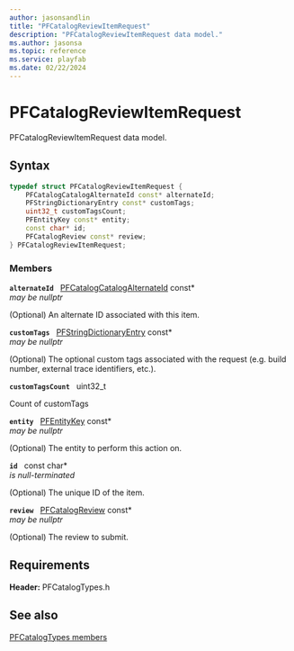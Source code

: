 ```yaml
---
author: jasonsandlin
title: "PFCatalogReviewItemRequest"
description: "PFCatalogReviewItemRequest data model."
ms.author: jasonsa
ms.topic: reference
ms.service: playfab
ms.date: 02/22/2024
---
```


# PFCatalogReviewItemRequest  

PFCatalogReviewItemRequest data model.  

## Syntax  
  
```cpp
typedef struct PFCatalogReviewItemRequest {  
    PFCatalogCatalogAlternateId const* alternateId;  
    PFStringDictionaryEntry const* customTags;  
    uint32_t customTagsCount;  
    PFEntityKey const* entity;  
    const char* id;  
    PFCatalogReview const* review;  
} PFCatalogReviewItemRequest;  
```
  
### Members  
  
**`alternateId`** &nbsp; [PFCatalogCatalogAlternateId](pfcatalogcatalogalternateid.md) const*  
*may be nullptr*  
  
(Optional) An alternate ID associated with this item.
  
**`customTags`** &nbsp; [PFStringDictionaryEntry](../../pftypes/structs/pfstringdictionaryentry.md) const*  
*may be nullptr*  
  
(Optional) The optional custom tags associated with the request (e.g. build number, external trace identifiers, etc.).
  
**`customTagsCount`** &nbsp; uint32_t  
  
Count of customTags
  
**`entity`** &nbsp; [PFEntityKey](../../pftypes/structs/pfentitykey-c.md) const*  
*may be nullptr*  
  
(Optional) The entity to perform this action on.
  
**`id`** &nbsp; const char*  
*is null-terminated*  
  
(Optional) The unique ID of the item.
  
**`review`** &nbsp; [PFCatalogReview](pfcatalogreview.md) const*  
*may be nullptr*  
  
(Optional) The review to submit.
  
  
## Requirements  
  
**Header:** PFCatalogTypes.h
  
## See also  
[PFCatalogTypes members](../pfcatalogtypes_members.md)  

  
  
